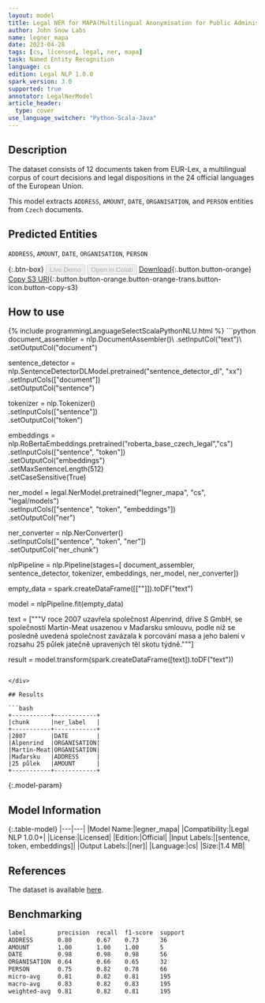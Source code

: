 ```yaml
---
layout: model
title: Legal NER for MAPA(Multilingual Anonymisation for Public Administrations)
author: John Snow Labs
name: legner_mapa
date: 2023-04-28
tags: [cs, licensed, legal, ner, mapa]
task: Named Entity Recognition
language: cs
edition: Legal NLP 1.0.0
spark_version: 3.0
supported: true
annotator: LegalNerModel
article_header:
  type: cover
use_language_switcher: "Python-Scala-Java"
---
```


## Description

The dataset consists of 12 documents taken from EUR-Lex, a multilingual corpus of court decisions and legal dispositions in the 24 official languages of the European Union.

This model extracts `ADDRESS`, `AMOUNT`, `DATE`, `ORGANISATION`, and `PERSON` entities from `Czech` documents.

## Predicted Entities

`ADDRESS`, `AMOUNT`, `DATE`, `ORGANISATION`, `PERSON`

{:.btn-box}
<button class="button button-orange" disabled>Live Demo</button>
<button class="button button-orange" disabled>Open in Colab</button>
[Download](https://s3.amazonaws.com/auxdata.johnsnowlabs.com/legal/models/legner_mapa_cs_1.0.0_3.0_1682668776380.zip){:.button.button-orange}
[Copy S3 URI](s3://auxdata.johnsnowlabs.com/legal/models/legner_mapa_cs_1.0.0_3.0_1682668776380.zip){:.button.button-orange.button-orange-trans.button-icon.button-copy-s3}

## How to use



<div class="tabs-box" markdown="1">
{% include programmingLanguageSelectScalaPythonNLU.html %}
```python
document_assembler = nlp.DocumentAssembler()\
        .setInputCol("text")\
        .setOutputCol("document")

sentence_detector = nlp.SentenceDetectorDLModel.pretrained("sentence_detector_dl", "xx")\
        .setInputCols(["document"])\
        .setOutputCol("sentence")

tokenizer = nlp.Tokenizer()\
        .setInputCols(["sentence"])\
        .setOutputCol("token")

embeddings = nlp.RoBertaEmbeddings.pretrained("roberta_base_czech_legal","cs")\
        .setInputCols(["sentence", "token"])\
        .setOutputCol("embeddings")\
        .setMaxSentenceLength(512)\
        .setCaseSensitive(True)

ner_model = legal.NerModel.pretrained("legner_mapa", "cs", "legal/models")\
        .setInputCols(["sentence", "token", "embeddings"])\
        .setOutputCol("ner")

ner_converter = nlp.NerConverter()\
        .setInputCols(["sentence", "token", "ner"])\
        .setOutputCol("ner_chunk")

nlpPipeline = nlp.Pipeline(stages=[
        document_assembler,
        sentence_detector,
        tokenizer,
        embeddings,
        ner_model,
        ner_converter])

empty_data = spark.createDataFrame([[""]]).toDF("text")

model = nlpPipeline.fit(empty_data)

text = ["""V roce 2007 uzavřela společnost Alpenrind, dříve S GmbH, se společností Martin-Meat usazenou v Maďarsku smlouvu, podle níž se posledně uvedená společnost zavázala k porcování masa a jeho balení v rozsahu 25 půlek jatečně upravených těl skotu týdně."""]

result = model.transform(spark.createDataFrame([text]).toDF("text"))
```

</div>

## Results

```bash
+-----------+------------+
|chunk      |ner_label   |
+-----------+------------+
|2007       |DATE        |
|Alpenrind  |ORGANISATION|
|Martin-Meat|ORGANISATION|
|Maďarsku   |ADDRESS     |
|25 půlek   |AMOUNT      |
+-----------+------------+
```

{:.model-param}
## Model Information

{:.table-model}
|---|---|
|Model Name:|legner_mapa|
|Compatibility:|Legal NLP 1.0.0+|
|License:|Licensed|
|Edition:|Official|
|Input Labels:|[sentence, token, embeddings]|
|Output Labels:|[ner]|
|Language:|cs|
|Size:|1.4 MB|

## References

The dataset is available [here](https://huggingface.co/datasets/joelito/mapa).

## Benchmarking

```bash
label         precision  recall  f1-score  support 
ADDRESS       0.80       0.67    0.73      36      
AMOUNT        1.00       1.00    1.00      5       
DATE          0.98       0.98    0.98      56      
ORGANISATION  0.64       0.66    0.65      32      
PERSON        0.75       0.82    0.78      66      
micro-avg     0.81       0.82    0.81      195     
macro-avg     0.83       0.82    0.83      195     
weighted-avg  0.81       0.82    0.81      195
```